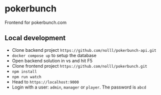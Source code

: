 # pokerbunch

Frontend for pokerbunch.com

## Local development

- Clone backend project `https://github.com/nolll/pokerbunch-api.git`
- `docker compose up` to setup the database
- Open backend solution in vs and hit F5
- Clone frontend project `https://github.com/nolll/pokerbunch.git`
- `npm install`
- `npm run watch`
- Head to `https://localhost:9000`
- Login with a user: `admin`, `manager` or `player`. The password is `abcd`
